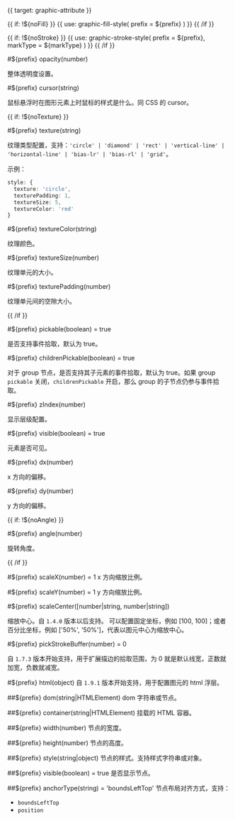{{ target: graphic-attribute }}

<!-- IAttribute 通用的图形属性 -->

{{ if: !${noFill} }}
{{ use: graphic-fill-style(
  prefix = ${prefix}
) }}
{{ /if }}

{{ if: !${noStroke} }}
{{ use: graphic-stroke-style(
  prefix = ${prefix},
  markType = ${markType}
) }}
{{ /if }}

#${prefix} opacity(number)

整体透明度设置。

#${prefix} cursor(string)

鼠标悬浮时在图形元素上时鼠标的样式是什么。同 CSS 的 cursor。

{{ if: !${noTexture} }}

#${prefix} texture(string)

纹理类型配置，支持：`'circle' | 'diamond' | 'rect' | 'vertical-line' | 'horizontal-line' | 'bias-lr' | 'bias-rl' | 'grid'`。

示例：

```ts
style: {
  texture: 'circle',
  texturePadding: 1,
  textureSize: 5,
  textureColor: 'red'
}
```

#${prefix} textureColor(string)

纹理颜色。

#${prefix} textureSize(number)

纹理单元的大小。

#${prefix} texturePadding(number)

纹理单元间的空隙大小。

{{ /if }}

#${prefix} pickable(boolean) = true

是否支持事件拾取，默认为 true。

#${prefix} childrenPickable(boolean) = true

对于 group 节点，是否支持其子元素的事件拾取，默认为 true。如果 group `pickable` 关闭，`childrenPickable` 开启，那么 group 的子节点仍参与事件拾取。

#${prefix} zIndex(number)

显示层级配置。

#${prefix} visible(boolean) = true

元素是否可见。

#${prefix} dx(number)

x 方向的偏移。

#${prefix} dy(number)

y 方向的偏移。

{{ if: !${noAngle} }}

#${prefix} angle(number)

旋转角度。

{{ /if }}

#${prefix} scaleX(number) = 1
x 方向缩放比例。

#${prefix} scaleY(number) = 1
y 方向缩放比例。

#${prefix} scaleCenter([number|string, number|string])

缩放中心。自 `1.4.0` 版本以后支持。
可以配置固定坐标，例如 [100, 100]；或者百分比坐标，例如 ['50%', '50%']，代表以图元中心为缩放中心。

#${prefix} pickStrokeBuffer(number) = 0

自 `1.7.3` 版本开始支持，用于扩展描边的拾取范围，为 0 就是默认线宽，正数就加宽，负数就减宽。

#${prefix} html(object)
自 `1.9.1` 版本开始支持，用于配置图元的 html 浮层。

##${prefix} dom(string|HTMLElement)
dom 字符串或节点。

##${prefix} container(string|HTMLElement)
挂载的 HTML 容器。

##${prefix} width(number)
节点的宽度。

##${prefix} height(number)
节点的高度。

##${prefix} style(string|object)
节点的样式。支持样式字符串或对象。

##${prefix} visible(boolean) = true
是否显示节点。

##${prefix} anchorType(string) = 'boundsLeftTop'
节点布局对齐方式，支持：

- `boundsLeftTop`
- `position`
